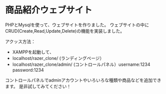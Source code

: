 商品紹介ウェブサイト
========================
PHPとMysqlを使って、ウェブサイトを作りました。
ウェブサイトの中にCRUD(Create,Read,Update,Delete)の機能を実装しました。

アクッス方法：
* XAMPPを起動して、
* localhost/razer_clone/ (ランディングページ）
* localhost/razer_clone/admin/ (コントロールパネル）username:1234 password:1234

コントロールパネルでadminアカウントやいろいろな種類や商品などを追加できます。
是非試してみてください！

